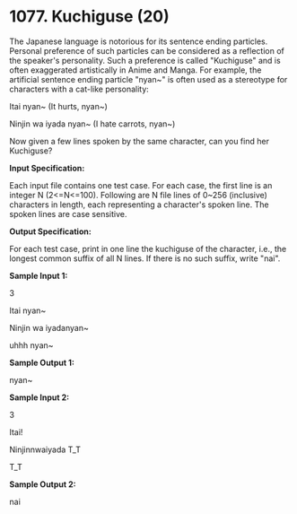 # 1077. Kuchiguse (20)

The Japanese language is notorious for its sentence ending particles. Personal preference of such particles can be considered as a reflection of the speaker's personality. Such a preference is called "Kuchiguse" and is often exaggerated artistically in Anime and Manga. For example, the artificial sentence ending particle "nyan~" is often used as a stereotype for characters with a cat-like personality:

Itai nyan~ (It hurts, nyan~)

Ninjin wa iyada nyan~ (I hate carrots, nyan~)

Now given a few lines spoken by the same character, can you find her Kuchiguse?

**Input Specification:**

Each input file contains one test case. For each case, the first line is an integer N (2<=N<=100). Following are N file lines of 0~256 (inclusive) characters in length, each representing a character's spoken line. The spoken lines are case sensitive.

**Output Specification:**

For each test case, print in one line the kuchiguse of the character, i.e., the longest common suffix of all N lines. If there is no such suffix, write "nai".

**Sample Input 1:**

3

Itai nyan~

Ninjin wa iyadanyan~

uhhh nyan~

**Sample Output 1:**

nyan~

**Sample Input 2:**

3

Itai!

Ninjinnwaiyada T_T

T_T

**Sample Output 2:**

nai